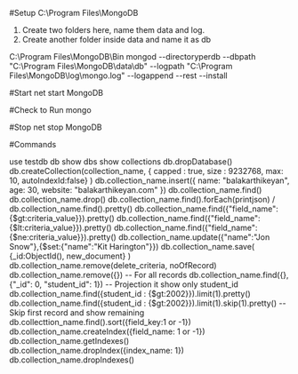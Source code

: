 ﻿#Setup
C:\Program Files\MongoDB
1. Create two folders here, name them data and log.
2. Create another folder inside data and name it as db

C:\Program Files\MongoDB\Bin
mongod --directoryperdb --dbpath "C:\Program Files\MongoDB\data\db" --logpath "C:\Program Files\MongoDB\log\mongo.log" --logappend --rest --install

#Start
net start MongoDB

#Check to Run
mongo

#Stop 
net stop MongoDB

#Commands

use testdb
db
show dbs
show collections
db.dropDatabase()
db.createCollection(collection_name, { capped : true, size : 9232768, max: 10, autoIndexId:false} )
db.collection_name.insert({
  name: "balakarthikeyan",
  age: 30,
  website: "balakarthikeyan.com"
})
db.collection_name.find()
db.collection_name.drop()
db.collection_name.find().forEach(printjson) / db.collection_name.find().pretty()
db.collection_name.find({"field_name":{$gt:criteria_value}}).pretty()
db.collection_name.find({"field_name":{$lt:criteria_value}}).pretty()
db.collection_name.find({"field_name":{$ne:criteria_value}}).pretty()
db.collection_name.update({"name":"Jon Snow"},{$set:{"name":"Kit Harington"}})
db.collection_name.save( {_id:ObjectId(), new_document} )
db.collection_name.remove(delete_criteria, noOfRecord)
db.collection_name.remove({}) -- For all records
db.collection_name.find({}, {"_id": 0, "student_id": 1}) -- Projection it show only student_id
db.collection_name.find({student_id : {$gt:2002}}).limit(1).pretty()
db.collection_name.find({student_id : {$gt:2002}}).limit(1).skip(1).pretty() --Skip first record and show remaining
db.collecttion_name.find().sort({field_key:1 or -1})
db.collection_name.createIndex({field_name: 1 or -1})
db.collection_name.getIndexes()
db.collection_name.dropIndex({index_name: 1})
db.collection_name.dropIndexes()